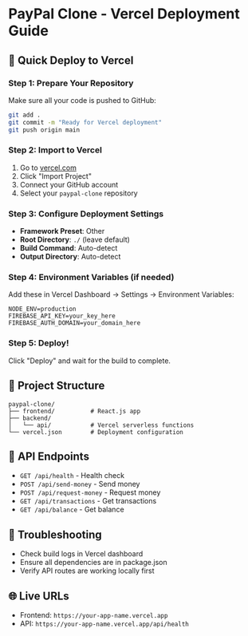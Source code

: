 # PayPal Clone - Vercel Deployment Guide

## 🚀 Quick Deploy to Vercel

### Step 1: Prepare Your Repository
Make sure all your code is pushed to GitHub:
```bash
git add .
git commit -m "Ready for Vercel deployment"
git push origin main
```

### Step 2: Import to Vercel
1. Go to [vercel.com](https://vercel.com)
2. Click "Import Project"
3. Connect your GitHub account
4. Select your `paypal-clone` repository

### Step 3: Configure Deployment Settings
- **Framework Preset**: Other
- **Root Directory**: `./` (leave default)
- **Build Command**: Auto-detect
- **Output Directory**: Auto-detect

### Step 4: Environment Variables (if needed)
Add these in Vercel Dashboard → Settings → Environment Variables:
```
NODE_ENV=production
FIREBASE_API_KEY=your_key_here
FIREBASE_AUTH_DOMAIN=your_domain_here
```

### Step 5: Deploy!
Click "Deploy" and wait for the build to complete.

## 📁 Project Structure
```
paypal-clone/
├── frontend/          # React.js app
├── backend/
│   └── api/           # Vercel serverless functions
└── vercel.json        # Deployment configuration
```

## 🔧 API Endpoints
- `GET /api/health` - Health check
- `POST /api/send-money` - Send money
- `POST /api/request-money` - Request money
- `GET /api/transactions` - Get transactions
- `GET /api/balance` - Get balance

## 🐛 Troubleshooting
- Check build logs in Vercel dashboard
- Ensure all dependencies are in package.json
- Verify API routes are working locally first

## 🌐 Live URLs
- Frontend: `https://your-app-name.vercel.app`
- API: `https://your-app-name.vercel.app/api/health`
